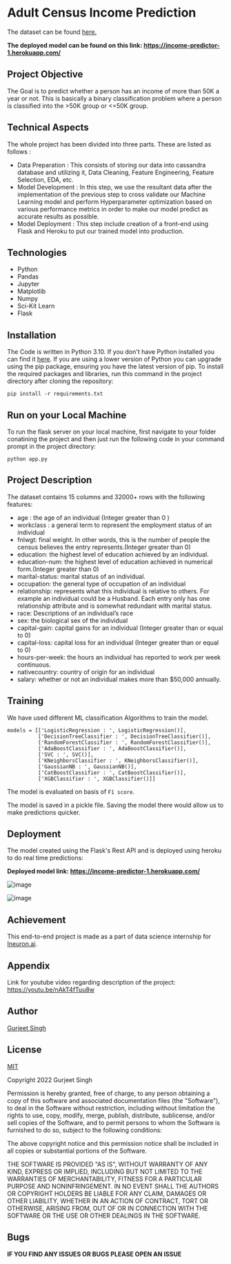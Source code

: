 # Adult Census Income Prediction

The dataset can be found [here.](https://www.kaggle.com/overload10/adult-census-dataset)

**The deployed model can be found on this link: https://income-predictor-1.herokuapp.com/**

## Project Objective
The Goal is to predict whether a person has an income of more than 50K a year or not. This is basically a binary classification problem where a person is classified into the >50K group or <=50K group.

## Technical Aspects
The whole project has been divided into three parts. These are listed as follows :

* Data Preparation : This consists of storing our data into cassandra database and utilizing it, Data Cleaning, Feature Engineering, Feature Selection, EDA, etc.
* Model Development : In this step, we use the resultant data after the implementation of the previous step to cross validate our Machine Learning model and perform Hyperparameter optimization based on various performance metrics in order to make our model predict as accurate results as possible.
* Model Deployment : This step include creation of a front-end using Flask and Heroku to put our trained model into production.

## Technologies
* Python
* Pandas
* Jupyter
* Matplotlib
* Numpy
* Sci-Kit Learn
* Flask

## Installation
The Code is written in Python 3.10. If you don't have Python installed you can find it [here](https://www.python.org/downloads/). If you are using a lower version of Python you can upgrade using the pip package, ensuring you have the latest version of pip. To install the required packages and libraries, run this command in the project directory after cloning the repository:
```
pip install -r requirements.txt
```

## Run on your Local Machine
To run the flask server on your local machine, first navigate to your folder conatining the project and then just run the following code in your command prompt in the project directory:
```
python app.py
```

## Project Description
The dataset contains 15 columns and 32000+ rows with the following features:

* age : the age of an individual (Integer greater than 0 )
* workclass : a general term to represent the employment status of an individual
* fnlwgt: final weight. In other words, this is the number of people the census believes the entry represents.(Integer greater than 0)
* education: the highest level of education achieved by an individual.
* education-num: the highest level of education achieved in numerical form.(Integer greater than 0)
* marital-status: marital status of an individual.
* occupation: the general type of occupation of an individual
* relationship: represents what this individual is relative to others. For example an individual could be a Husband. Each entry only has one relationship attribute and is somewhat redundant with marital status.
* race: Descriptions of an individual’s race
* sex: the biological sex of the individual
* capital-gain: capital gains for an individual (Integer greater than or equal to 0)
* capital-loss: capital loss for an individual (Integer greater than or equal to 0)
* hours-per-week: the hours an individual has reported to work per week continuous.
* native­country: country of origin for an individual
* salary: whether or not an individual makes more than $50,000 annually.

## Training
We have used different ML classification Algorithms to train the model.

```
models = [['LogisticRegression : ', LogisticRegression()],
          ['DecisionTreeClassifier : ', DecisionTreeClassifier()],
          ['RandomForestClassifier : ', RandomForestClassifier()],
          ['AdaBoostClassifier : ', AdaBoostClassifier()],
          ['SVC : ', SVC()],
          ['KNeighborsClassifier : ', KNeighborsClassifier()],
          ['GaussianNB : ', GaussianNB()],
          ['CatBoostClassifier : ', CatBoostClassifier()],
          ['XGBClassifier : ', XGBClassifier()]]
```
The model is evaluated on basis of ```F1 score```.

The model is saved in a pickle file. Saving the model there would allow us to make predictions quicker.

## Deployment
The model created using the Flask's Rest API and is deployed using heroku to do real time predictions:

**Deployed model link: https://income-predictor-1.herokuapp.com/**

![image](https://user-images.githubusercontent.com/84326897/201537270-1a25bb6d-a1e7-4589-a3f0-bbef4771a5ec.png)

![image](https://user-images.githubusercontent.com/84326897/201537293-89485589-2d9c-48d8-81ba-8ac628f90e9e.png)

## Achievement
This end-to-end project is made as a part of data science internship for [Ineuron.ai](https://ineuron.ai/).

## Appendix
Link for youtube video regarding description of the project:
https://youtu.be/nAkT4fTuu8w

## Author
[Gurjeet Singh](https://github.com/gurjeet29/)

## License
[MIT](https://choosealicense.com/licenses/mit/)

Copyright 2022 Gurjeet Singh

Permission is hereby granted, free of charge, to any person obtaining a copy of this software and associated documentation files (the "Software"), to deal in the Software without restriction, including without limitation the rights to use, copy, modify, merge, publish, distribute, sublicense, and/or sell copies of the Software, and to permit persons to whom the Software is furnished to do so, subject to the following conditions:

The above copyright notice and this permission notice shall be included in all copies or substantial portions of the Software.

THE SOFTWARE IS PROVIDED "AS IS", WITHOUT WARRANTY OF ANY KIND, EXPRESS OR IMPLIED, INCLUDING BUT NOT LIMITED TO THE WARRANTIES OF MERCHANTABILITY, FITNESS FOR A PARTICULAR PURPOSE AND NONINFRINGEMENT. IN NO EVENT SHALL THE AUTHORS OR COPYRIGHT HOLDERS BE LIABLE FOR ANY CLAIM, DAMAGES OR OTHER LIABILITY, WHETHER IN AN ACTION OF CONTRACT, TORT OR OTHERWISE, ARISING FROM, OUT OF OR IN CONNECTION WITH THE SOFTWARE OR THE USE OR OTHER DEALINGS IN THE SOFTWARE.

## Bugs
**IF YOU FIND ANY ISSUES OR BUGS PLEASE OPEN AN ISSUE**
